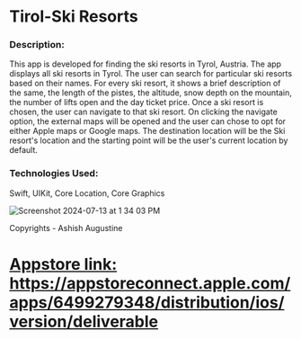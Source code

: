 # Tirol-Ski Resorts
### Description: 
This app is developed for finding the ski resorts in Tyrol, Austria. The app displays all ski resorts in Tyrol. The user can search for particular ski resorts based on their names. For every ski resort, it shows a brief description of the same, the length of the pistes, the altitude, snow depth on the mountain, the number of lifts open and the day ticket price. Once a ski resort is chosen, the user can navigate to that ski resort. On clicking the navigate option, the external maps will be opened and the user can chose to opt for either Apple maps or Google maps. The destination location will be the Ski resort's location and the starting point will be the user's current location by default.

### Technologies Used: 
Swift, UIKit, Core Location, Core Graphics



![Screenshot 2024-07-13 at 1 34 03 PM](https://github.com/user-attachments/assets/a136ab51-47ba-41a0-9b16-9d359f0577ce)


 Copyrights - Ashish Augustine

# [Appstore link:](https://appstoreconnect.apple.com/apps/6499279348/distribution/ios/version/deliverable) https://appstoreconnect.apple.com/apps/6499279348/distribution/ios/version/deliverable
